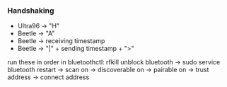 ### Handshaking
- Ultra96 -> "H"  
- Beetle -> "A"
- Beetle -> receiving timestamp
- Beetle -> "|" + sending timestamp + ">"

run these in order in bluetoothctl: rfkill unblock bluetooth -> sudo service bluetooth restart -> scan on -> discoverable on -> pairable on -> trust address -> connect address
